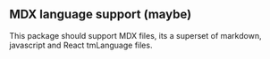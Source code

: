 ## MDX language support (maybe)

This package should support MDX files, its a superset of markdown, javascript and React tmLanguage files.
